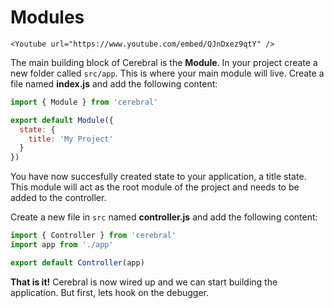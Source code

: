 # Modules

```marksy
<Youtube url="https://www.youtube.com/embed/QJnDxez9qtY" />
```

The main building block of Cerebral is the **Module**. In your project create a new folder called `src/app`. This is where your main module will live. Create a file named **index.js** and add the following content:

```js
import { Module } from 'cerebral'

export default Module({
  state: {
    title: 'My Project'
  }
})
```

You have now succesfully created state to your application, a title state. This module will act as the root module of the project and needs to be added to the controller.

Create a new file in `src` named **controller.js** and add the following content:

```js
import { Controller } from 'cerebral'
import app from './app'

export default Controller(app)
```

**That is it!** Cerebral is now wired up and we can start building the application. But first, lets hook on the debugger.
